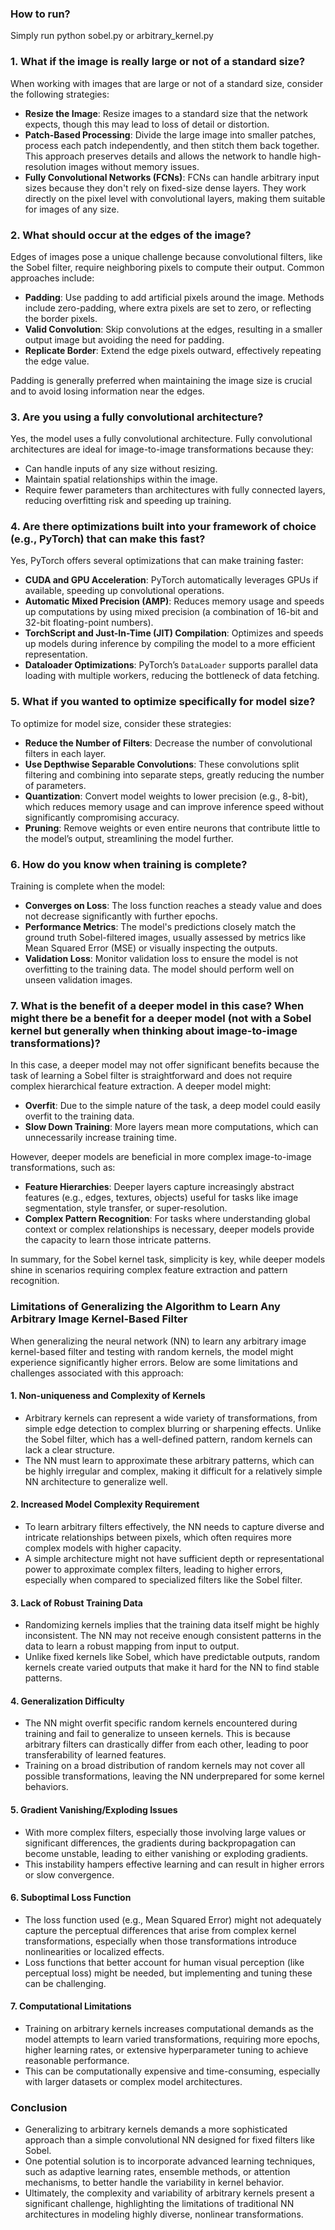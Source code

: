 
### How to run?
Simply run python sobel.py or arbitrary_kernel.py
### 1. What if the image is really large or not of a standard size?

When working with images that are large or not of a standard size, consider the following strategies:

- **Resize the Image**: Resize images to a standard size that the network expects, though this may lead to loss of detail or distortion.
- **Patch-Based Processing**: Divide the large image into smaller patches, process each patch independently, and then stitch them back together. This approach preserves details and allows the network to handle high-resolution images without memory issues.
- **Fully Convolutional Networks (FCNs)**: FCNs can handle arbitrary input sizes because they don't rely on fixed-size dense layers. They work directly on the pixel level with convolutional layers, making them suitable for images of any size.

### 2. What should occur at the edges of the image?

Edges of images pose a unique challenge because convolutional filters, like the Sobel filter, require neighboring pixels to compute their output. Common approaches include:

- **Padding**: Use padding to add artificial pixels around the image. Methods include zero-padding, where extra pixels are set to zero, or reflecting the border pixels.
- **Valid Convolution**: Skip convolutions at the edges, resulting in a smaller output image but avoiding the need for padding.
- **Replicate Border**: Extend the edge pixels outward, effectively repeating the edge value.

Padding is generally preferred when maintaining the image size is crucial and to avoid losing information near the edges.

### 3. Are you using a fully convolutional architecture?

Yes, the model uses a fully convolutional architecture. Fully convolutional architectures are ideal for image-to-image transformations because they:

- Can handle inputs of any size without resizing.
- Maintain spatial relationships within the image.
- Require fewer parameters than architectures with fully connected layers, reducing overfitting risk and speeding up training.

### 4. Are there optimizations built into your framework of choice (e.g., PyTorch) that can make this fast?

Yes, PyTorch offers several optimizations that can make training faster:

- **CUDA and GPU Acceleration**: PyTorch automatically leverages GPUs if available, speeding up convolutional operations.
- **Automatic Mixed Precision (AMP)**: Reduces memory usage and speeds up computations by using mixed precision (a combination of 16-bit and 32-bit floating-point numbers).
- **TorchScript and Just-In-Time (JIT) Compilation**: Optimizes and speeds up models during inference by compiling the model to a more efficient representation.
- **Dataloader Optimizations**: PyTorch’s `DataLoader` supports parallel data loading with multiple workers, reducing the bottleneck of data fetching.

### 5. What if you wanted to optimize specifically for model size?

To optimize for model size, consider these strategies:

- **Reduce the Number of Filters**: Decrease the number of convolutional filters in each layer.
- **Use Depthwise Separable Convolutions**: These convolutions split filtering and combining into separate steps, greatly reducing the number of parameters.
- **Quantization**: Convert model weights to lower precision (e.g., 8-bit), which reduces memory usage and can improve inference speed without significantly compromising accuracy.
- **Pruning**: Remove weights or even entire neurons that contribute little to the model’s output, streamlining the model further.

### 6. How do you know when training is complete?

Training is complete when the model:

- **Converges on Loss**: The loss function reaches a steady value and does not decrease significantly with further epochs.
- **Performance Metrics**: The model's predictions closely match the ground truth Sobel-filtered images, usually assessed by metrics like Mean Squared Error (MSE) or visually inspecting the outputs.
- **Validation Loss**: Monitor validation loss to ensure the model is not overfitting to the training data. The model should perform well on unseen validation images.

### 7. What is the benefit of a deeper model in this case? When might there be a benefit for a deeper model (not with a Sobel kernel but generally when thinking about image-to-image transformations)?

In this case, a deeper model may not offer significant benefits because the task of learning a Sobel filter is straightforward and does not require complex hierarchical feature extraction. A deeper model might:

- **Overfit**: Due to the simple nature of the task, a deep model could easily overfit to the training data.
- **Slow Down Training**: More layers mean more computations, which can unnecessarily increase training time.

However, deeper models are beneficial in more complex image-to-image transformations, such as:

- **Feature Hierarchies**: Deeper layers capture increasingly abstract features (e.g., edges, textures, objects) useful for tasks like image segmentation, style transfer, or super-resolution.
- **Complex Pattern Recognition**: For tasks where understanding global context or complex relationships is necessary, deeper models provide the capacity to learn those intricate patterns.

In summary, for the Sobel kernel task, simplicity is key, while deeper models shine in scenarios requiring complex feature extraction and pattern recognition.


### Limitations of Generalizing the Algorithm to Learn Any Arbitrary Image Kernel-Based Filter

When generalizing the neural network (NN) to learn any arbitrary image kernel-based filter and testing with random kernels, the model might experience significantly higher errors. Below are some limitations and challenges associated with this approach:

#### 1. Non-uniqueness and Complexity of Kernels
- Arbitrary kernels can represent a wide variety of transformations, from simple edge detection to complex blurring or sharpening effects. Unlike the Sobel filter, which has a well-defined pattern, random kernels can lack a clear structure.
- The NN must learn to approximate these arbitrary patterns, which can be highly irregular and complex, making it difficult for a relatively simple NN architecture to generalize well.

#### 2. Increased Model Complexity Requirement
- To learn arbitrary filters effectively, the NN needs to capture diverse and intricate relationships between pixels, which often requires more complex models with higher capacity.
- A simple architecture might not have sufficient depth or representational power to approximate complex filters, leading to higher errors, especially when compared to specialized filters like the Sobel filter.

#### 3. Lack of Robust Training Data
- Randomizing kernels implies that the training data itself might be highly inconsistent. The NN may not receive enough consistent patterns in the data to learn a robust mapping from input to output.
- Unlike fixed kernels like Sobel, which have predictable outputs, random kernels create varied outputs that make it hard for the NN to find stable patterns.

#### 4. Generalization Difficulty
- The NN might overfit specific random kernels encountered during training and fail to generalize to unseen kernels. This is because arbitrary filters can drastically differ from each other, leading to poor transferability of learned features.
- Training on a broad distribution of random kernels may not cover all possible transformations, leaving the NN underprepared for some kernel behaviors.

#### 5. Gradient Vanishing/Exploding Issues
- With more complex filters, especially those involving large values or significant differences, the gradients during backpropagation can become unstable, leading to either vanishing or exploding gradients.
- This instability hampers effective learning and can result in higher errors or slow convergence.

#### 6. Suboptimal Loss Function
- The loss function used (e.g., Mean Squared Error) might not adequately capture the perceptual differences that arise from complex kernel transformations, especially when those transformations introduce nonlinearities or localized effects.
- Loss functions that better account for human visual perception (like perceptual loss) might be needed, but implementing and tuning these can be challenging.

#### 7. Computational Limitations
- Training on arbitrary kernels increases computational demands as the model attempts to learn varied transformations, requiring more epochs, higher learning rates, or extensive hyperparameter tuning to achieve reasonable performance.
- This can be computationally expensive and time-consuming, especially with larger datasets or complex model architectures.

### Conclusion
- Generalizing to arbitrary kernels demands a more sophisticated approach than a simple convolutional NN designed for fixed filters like Sobel.
- One potential solution is to incorporate advanced learning techniques, such as adaptive learning rates, ensemble methods, or attention mechanisms, to better handle the variability in kernel behavior.
- Ultimately, the complexity and variability of arbitrary kernels present a significant challenge, highlighting the limitations of traditional NN architectures in modeling highly diverse, nonlinear transformations.

